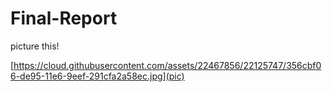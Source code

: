 # Final-Report

picture this!


[https://cloud.githubusercontent.com/assets/22467856/22125747/356cbf06-de95-11e6-9eef-291cfa2a58ec.jpg](pic)
